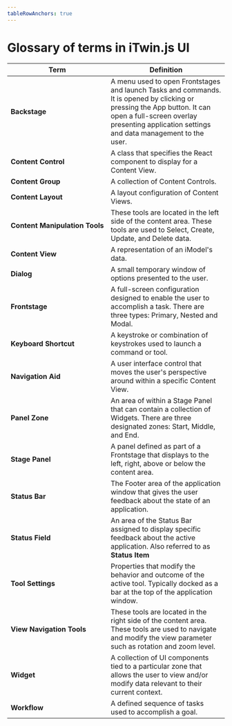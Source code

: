 ```yaml
---
tableRowAnchors: true
---
```


# Glossary of terms in iTwin.js UI

|Term | Definition
|------------|------------|
|**Backstage**|A menu used to open Frontstages and launch Tasks and commands. It is opened by clicking or pressing the App button. It can open a full-screen overlay presenting application settings and data management to the user.
|**Content&nbsp;Control**|A class that specifies the React component to display for a Content View.
|**Content&nbsp;Group**|A collection of Content Controls.
|**Content&nbsp;Layout**|A layout configuration of Content Views.
|**Content&nbsp;Manipulation&nbsp;Tools**|These tools are located in the left side of the content area. These tools are used to Select, Create, Update, and Delete data.
|**Content&nbsp;View**|A representation of an iModel's data.
|**Dialog**|A small temporary window of options presented to the user.
|**Frontstage**|A full-screen configuration designed to enable the user to accomplish a task. There are three types: Primary, Nested and Modal.
|**Keyboard&nbsp;Shortcut**|A keystroke or combination of keystrokes used to launch a command or tool.
|**Navigation&nbsp;Aid**|A user interface control that moves the user's perspective around within a specific Content View.
|**Panel&nbsp;Zone**|An area of within a Stage Panel that can contain a collection of Widgets. There are three designated zones: Start, Middle, and End.
|**Stage&nbsp;Panel**|A panel defined as part of a Frontstage that displays to the left, right, above or below the content area.
|**Status&nbsp;Bar**|The Footer area of the application window that gives the user feedback about the state of an application.
|**Status&nbsp;Field**|An area of the Status Bar assigned to display specific feedback about the active application. Also referred to as **Status&nbsp;Item**
|**Tool&nbsp;Settings**|Properties that modify the behavior and outcome of the active tool. Typically docked as a bar at the top of the application window.
|**View&nbsp;Navigation&nbsp;Tools**|These tools are located in the right side of the content area. These tools are used to navigate and modify the view parameter such as rotation and zoom level.
|**Widget**|A collection of UI components tied to a particular zone that allows the user to view and/or modify data relevant to their current context.
|**Workflow**|A defined sequence of tasks used to accomplish a goal.
